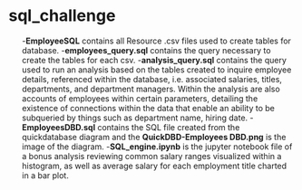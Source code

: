 # sql_challenge
<p>
  <ul>
  -<b>EmployeeSQL</b> contains all Resource .csv files used to create tables for database.
  -<b>employees_query.sql</b> contains the query necessary to create the tables for each csv.
  -<b>analysis_query.sql</b> contains the query used to run an analysis based on the tables created to inquire employee details, referenced within the database, i.e. associated salaries, titles, departments, and department managers. Within the analysis are also accounts of employees within certain parameters, detailing the existence of connections within the data that enable an ability to be subqueried by things such as department name, hiring date. 
  -<b>EmployeesDBD.sql</b> contains the SQL file created from the quickdatabase diagram and the <b>QuickDBD-Employees DBD.png</b>
is the image of the diagram.
  -<b>SQL_engine.ipynb</b> is the jupyter notebook file of a bonus analysis reviewing common salary ranges visualized within a histogram, as well as average salary for each employment title charted in a bar plot.
    </ul>
</p>
